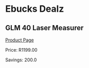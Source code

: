
# Ebucks Dealz
## GLM 40 Laser Measurer
[Product Page](https://www.ebucks.com/web/shop/productSelected.do?prodId=1169660448&catId=370101825)

Price: R1199.00

Savings: 200.0


	